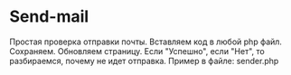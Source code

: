 # Send-mail
Простая проверка отправки почты.
Вставляем код в любой php файл.
Сохраняем. Обновляем страницу.
Если "Успешно", если "Нет", то разбираемся, почему не идет отправка.
Пример в файле: sender.php

